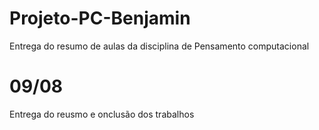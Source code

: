 # Projeto-PC-Benjamin
Entrega do resumo de aulas da disciplina de Pensamento computacional
# 09/08
Entrega do reusmo e onclusão dos trabalhos
